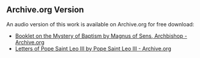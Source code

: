 ## Archive.org Version

An audio version of this work is available on Archive.org for free download:

* [Booklet on the Mystery of Baptism by Magnus of Sens, Archbishop - Archive.org](https://archive.org/details/booklet-on-the-mystery-of-baptism)
* [Letters of Pope Saint Leo III by Pope Saint Leo III - Archive.org](https://archive.org/details/letters-of-pope-saint-leo-iii)